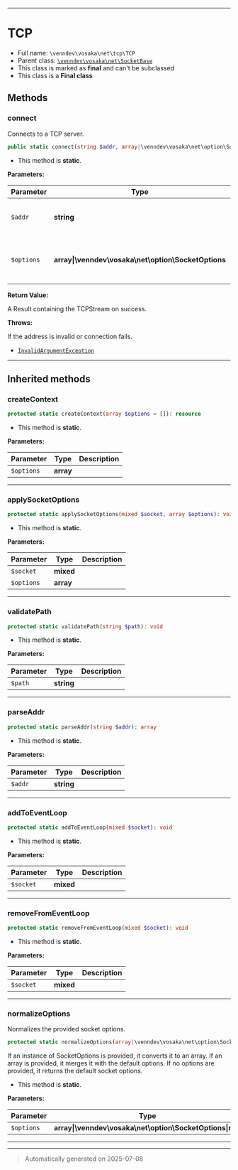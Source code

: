 ***

# TCP





* Full name: `\venndev\vosaka\net\tcp\TCP`
* Parent class: [`\venndev\vosaka\net\SocketBase`](../SocketBase.md)
* This class is marked as **final** and can't be subclassed
* This class is a **Final class**




## Methods


### connect

Connects to a TCP server.

```php
public static connect(string $addr, array|\venndev\vosaka\net\option\SocketOptions $options = []): \venndev\vosaka\core\Result&lt;\venndev\vosaka\net\tcp\TCPStream&gt;
```



* This method is **static**.




**Parameters:**

| Parameter | Type | Description |
|-----------|------|-------------|
| `$addr` | **string** | The address to connect to, in the format &quot;host:port&quot;. |
| `$options` | **array&#124;\venndev\vosaka\net\option\SocketOptions** | Optional socket options or a SocketOptions instance. |


**Return Value:**

A Result containing the TCPStream on success.



**Throws:**
<p>If the address is invalid or connection fails.</p>

- [`InvalidArgumentException`](../../../../InvalidArgumentException.md)



***


## Inherited methods


### createContext



```php
protected static createContext(array $options = []): resource
```



* This method is **static**.




**Parameters:**

| Parameter | Type | Description |
|-----------|------|-------------|
| `$options` | **array** |  |





***

### applySocketOptions



```php
protected static applySocketOptions(mixed $socket, array $options): void
```



* This method is **static**.




**Parameters:**

| Parameter | Type | Description |
|-----------|------|-------------|
| `$socket` | **mixed** |  |
| `$options` | **array** |  |





***

### validatePath



```php
protected static validatePath(string $path): void
```



* This method is **static**.




**Parameters:**

| Parameter | Type | Description |
|-----------|------|-------------|
| `$path` | **string** |  |





***

### parseAddr



```php
protected static parseAddr(string $addr): array
```



* This method is **static**.




**Parameters:**

| Parameter | Type | Description |
|-----------|------|-------------|
| `$addr` | **string** |  |





***

### addToEventLoop



```php
protected static addToEventLoop(mixed $socket): void
```



* This method is **static**.




**Parameters:**

| Parameter | Type | Description |
|-----------|------|-------------|
| `$socket` | **mixed** |  |





***

### removeFromEventLoop



```php
protected static removeFromEventLoop(mixed $socket): void
```



* This method is **static**.




**Parameters:**

| Parameter | Type | Description |
|-----------|------|-------------|
| `$socket` | **mixed** |  |





***

### normalizeOptions

Normalizes the provided socket options.

```php
protected static normalizeOptions(array|\venndev\vosaka\net\option\SocketOptions|null $options = null): array
```

If an instance of SocketOptions is provided, it converts it to an array.
If an array is provided, it merges it with the default options.
If no options are provided, it returns the default socket options.

* This method is **static**.




**Parameters:**

| Parameter | Type | Description |
|-----------|------|-------------|
| `$options` | **array&#124;\venndev\vosaka\net\option\SocketOptions&#124;null** |  |





***


***
> Automatically generated on 2025-07-08
